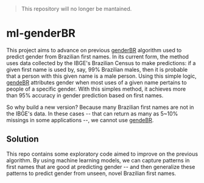 > This repository will no longer be mantained. 

# ml-genderBR

This project aims to advance on previous [genderBR](https://github.com/meirelesff/genderBR) algorithm used to predict gender from Brazilian first names. In its current form, the method uses data collected by the IBGE's Brazilian Census to make predictions: if a given first name is used by, say, 99% Brazilian males, then it is probable that a person with this given name is a male person. Using this simple logic, [gendeBR](https://github.com/meirelesff/genderBR) attributes gender when most uses of a given name pertains to people of a specific gender. With this simples method, it achieves more than 95% accuracy in gender prediction based on first names.

So why build a new version? Because many Brazilian first names are not in the IBGE's data. In these cases -- that can return as many as 5~10% missings in some applications --, we cannot use [gendeBR](https://github.com/meirelesff/genderBR).

## Solution

This repo contains some exploratory code aimed to improve on the previous algorithm. By using machine learning models, we can capture patterns in first names that are good at predicting gender -- and then generalize these patterns to predict gender from unseen, novel Brazilian first names.
